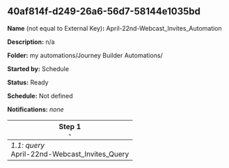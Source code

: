 ## 40af814f-d249-26a6-56d7-58144e1035bd

**Name** (not equal to External Key)**:** April-22nd-Webcast_Invites_Automation

**Description:** n/a

**Folder:** my automations/Journey Builder Automations/

**Started by:** Schedule

**Status:** Ready

**Schedule:** Not defined

**Notifications:** _none_


| Step 1<br>_<small>-</small>_ |
| --- |
| _1.1: query_<br>April-22nd-Webcast_Invites_Query |
